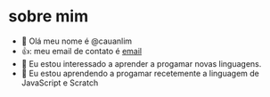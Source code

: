 # sobre mim
- 👋 Olá meu nome é @cauanlim
- 👍: meu email de contato é [email](l.cauan@escola.pr.gov.br)
- 👀 Eu estou interessado a aprender a progamar novas linguagens.
- 🌱 Eu estou aprendendo a progamar recetemente a linguagem de JavaScript e Scratch
